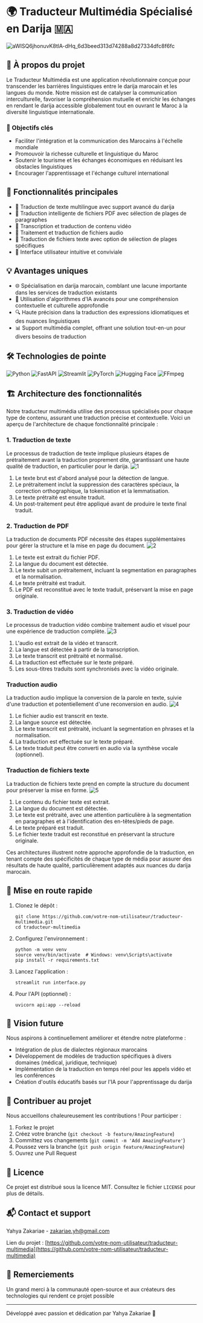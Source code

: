 # 🌍 Traducteur Multimédia Spécialisé en Darija 🇲🇦
![aWISQ6jhonuvK8tlA-dHq_6d3beed313d74288a8d27334dfc8f6fc](https://github.com/user-attachments/assets/904c0bb5-3c12-466e-b05d-2396250aa750)

## 🌟 À propos du projet

Le Traducteur Multimédia est une application révolutionnaire conçue pour transcender les barrières linguistiques entre le darija marocain et les langues du monde. Notre mission est de catalyser la communication interculturelle, favoriser la compréhension mutuelle et enrichir les échanges en rendant le darija accessible globalement tout en ouvrant le Maroc à la diversité linguistique internationale.

### 🎯 Objectifs clés

- Faciliter l'intégration et la communication des Marocains à l'échelle mondiale
- Promouvoir la richesse culturelle et linguistique du Maroc
- Soutenir le tourisme et les échanges économiques en réduisant les obstacles linguistiques
- Encourager l'apprentissage et l'échange culturel international

## 🚀 Fonctionnalités principales

- 📝 Traduction de texte multilingue avec support avancé du darija
- 📄 Traduction intelligente de fichiers PDF avec sélection de plages de paragraphes
- 🎥 Transcription et traduction de contenu vidéo
- 🎵 Traitement et traduction de fichiers audio
- 📁 Traduction de fichiers texte avec option de sélection de plages spécifiques
- 🔄 Interface utilisateur intuitive et conviviale

## 💡 Avantages uniques

- 🌐 Spécialisation en darija marocain, comblant une lacune importante dans les services de traduction existants
- 🧠 Utilisation d'algorithmes d'IA avancés pour une compréhension contextuelle et culturelle approfondie
- 🔍 Haute précision dans la traduction des expressions idiomatiques et des nuances linguistiques
- 📊 Support multimédia complet, offrant une solution tout-en-un pour divers besoins de traduction

## 🛠️ Technologies de pointe

![Python](https://img.shields.io/badge/python-3670A0?style=for-the-badge&logo=python&logoColor=ffdd54)
![FastAPI](https://img.shields.io/badge/FastAPI-005571?style=for-the-badge&logo=fastapi)
![Streamlit](https://img.shields.io/badge/Streamlit-FF4B4B?style=for-the-badge&logo=Streamlit&logoColor=white)
![PyTorch](https://img.shields.io/badge/PyTorch-%23EE4C2C.svg?style=for-the-badge&logo=PyTorch&logoColor=white)
![Hugging Face](https://img.shields.io/badge/Hugging%20Face-FFB02E?style=for-the-badge&logo=huggingface&logoColor=white)
![FFmpeg](https://img.shields.io/badge/FFmpeg-%23007ACC.svg?style=for-the-badge&logo=ffmpeg&logoColor=white)
## 🏗️ Architecture des fonctionnalités
Notre traducteur multimédia utilise des processus spécialisés pour chaque type de contenu, assurant une traduction précise et contextuelle. Voici un aperçu de l'architecture de chaque fonctionnalité principale :
### 1. Traduction de texte
Le processus de traduction de texte implique plusieurs étapes de prétraitement avant la traduction proprement dite, garantissant une haute qualité de traduction, en particulier pour le darija.
![1](https://github.com/user-attachments/assets/1e3ad770-7b93-40d8-b234-90c5d1d77081)
1. Le texte brut est d'abord analysé pour la détection de langue.
2. Le prétraitement inclut la suppression des caractères spéciaux, la correction orthographique, la tokenisation et la lemmatisation.
3. Le texte prétraité est ensuite traduit.
4.  Un post-traitement peut être appliqué avant de produire le texte final traduit.

### 2. Traduction de PDF
La traduction de documents PDF nécessite des étapes supplémentaires pour gérer la structure et la mise en page du document.
![2](https://github.com/user-attachments/assets/27391e39-ef4c-4dd7-b1bd-fa04d865182c)
1. Le texte est extrait du fichier PDF.
2. La langue du document est détectée.
3. Le texte subit un prétraitement, incluant la segmentation en paragraphes et la normalisation.
4. Le texte prétraité est traduit.
5. Le PDF est reconstitué avec le texte traduit, préservant la mise en page originale.

### 3. Traduction de vidéo
Le processus de traduction vidéo combine traitement audio et visuel pour une expérience de traduction complète.
![3](https://github.com/user-attachments/assets/d3de8040-610f-4d64-83f6-0040df795b57)

1. L'audio est extrait de la vidéo et transcrit.
2. La langue est détectée à partir de la transcription.
3. Le texte transcrit est prétraité et normalisé.
4. La traduction est effectuée sur le texte préparé.
5. Les sous-titres traduits sont synchronisés avec la vidéo originale.

### Traduction audio
La traduction audio implique la conversion de la parole en texte, suivie d'une traduction et potentiellement d'une reconversion en audio.
![4](https://github.com/user-attachments/assets/a744b5a7-30c6-4a58-b345-41f520689ab1)
1. Le fichier audio est transcrit en texte.
2. La langue source est détectée.
3. Le texte transcrit est prétraité, incluant la segmentation en phrases et la normalisation.
4. La traduction est effectuée sur le texte préparé.
5.  Le texte traduit peut être converti en audio via la synthèse vocale (optionnel).

### Traduction de fichiers texte
La traduction de fichiers texte prend en compte la structure du document pour préserver la mise en forme.
![5](https://github.com/user-attachments/assets/b877b122-db66-467f-b94c-03ae0ca22fdc)
1. Le contenu du fichier texte est extrait.
2. La langue du document est détectée.
3. Le texte est prétraité, avec une attention particulière à la segmentation en paragraphes et à l'identification des en-têtes/pieds de page.
4. Le texte préparé est traduit.
5. Le fichier texte traduit est reconstitué en préservant la structure originale.

Ces architectures illustrent notre approche approfondie de la traduction, en tenant compte des spécificités de chaque type de média pour assurer des résultats de haute qualité, particulièrement adaptés aux nuances du darija marocain.

## 🚀 Mise en route rapide


1. Clonez le dépôt :
   ```
   git clone https://github.com/votre-nom-utilisateur/traducteur-multimedia.git
   cd traducteur-multimedia
   ```

2. Configurez l'environnement :
   ```
   python -m venv venv
   source venv/bin/activate  # Windows: venv\Scripts\activate
   pip install -r requirements.txt
   ```

3. Lancez l'application :
   ```
   streamlit run interface.py
   ```

4. Pour l'API (optionnel) :
   ```
   uvicorn api:app --reload
   ```

## 🔮 Vision future

Nous aspirons à continuellement améliorer et étendre notre plateforme :

- Intégration de plus de dialectes régionaux marocains
- Développement de modèles de traduction spécifiques à divers domaines (médical, juridique, technique)
- Implémentation de la traduction en temps réel pour les appels vidéo et les conférences
- Création d'outils éducatifs basés sur l'IA pour l'apprentissage du darija

## 🤝 Contribuer au projet

Nous accueillons chaleureusement les contributions ! Pour participer :

1. Forkez le projet
2. Créez votre branche (`git checkout -b feature/AmazingFeature`)
3. Committez vos changements (`git commit -m 'Add AmazingFeature'`)
4. Poussez vers la branche (`git push origin feature/AmazingFeature`)
5. Ouvrez une Pull Request

## 📜 Licence

Ce projet est distribué sous la licence MIT. Consultez le fichier `LICENSE` pour plus de détails.

## 📬 Contact et support

Yahya Zakariae - zakariae.yh@gmail.com

Lien du projet : [https://github.com/votre-nom-utilisateur/traducteur-multimedia](https://github.com/votre-nom-utilisateur/traducteur-multimedia)

## 🙏 Remerciements

Un grand merci à la communauté open-source et aux créateurs des technologies qui rendent ce projet possible 

---

Développé avec passion et dédication par Yahya Zakariae 🚀
